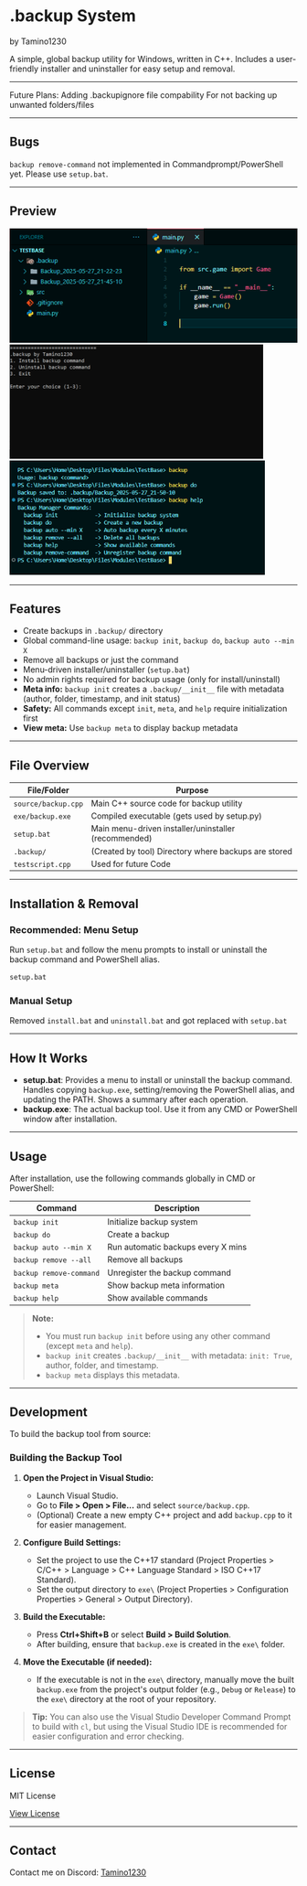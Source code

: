 # .backup System
by Tamino1230

A simple, global backup utility for Windows, written in C++. Includes a user-friendly installer and uninstaller for easy setup and removal.

---

Future Plans:
Adding .backupignore file compability
For not backing up unwanted folders/files

---


## Bugs
`backup remove-command` not implemented in Commandprompt/PowerShell yet. Please use `setup.bat`.

---

## Preview
<img src="examples/example_codebase.png" height="200px">

<img src="examples/cmdwindow_backup_setup.png" height="200px">

<img src="examples/backup_command_usage.png" height="200px">

---

## Features
* Create backups in `.backup/` directory
* Global command-line usage: `backup init`, `backup do`, `backup auto --min X`
* Remove all backups or just the command
* Menu-driven installer/uninstaller (`setup.bat`)
* No admin rights required for backup usage (only for install/uninstall)
* **Meta info:** `backup init` creates a `.backup/__init__` file with metadata (author, folder, timestamp, and init status)
* **Safety:** All commands except `init`, `meta`, and `help` require initialization first
* **View meta:** Use `backup meta` to display backup metadata

---

## File Overview

| File/Folder         | Purpose                                                      |
|--------------------|-------------------------------------------------------------- |
| `source/backup.cpp`| Main C++ source code for backup utility                       |
| `exe/backup.exe`   | Compiled executable (gets used by setup.py)                   |
| `setup.bat`        | Main menu-driven installer/uninstaller (recommended)          |
| `.backup/`         | (Created by tool) Directory where backups are stored          |
| `testscript.cpp`   | Used for future Code |

---

## Installation & Removal

### Recommended: Menu Setup
Run `setup.bat` and follow the menu prompts to install or uninstall the backup command and PowerShell alias.

```cmd
setup.bat
```

### Manual Setup
Removed `install.bat` and `uninstall.bat` and got replaced with `setup.bat`

---

## How It Works

- **setup.bat**: Provides a menu to install or uninstall the backup command. Handles copying `backup.exe`, setting/removing the PowerShell alias, and updating the PATH. Shows a summary after each operation.
- **backup.exe**: The actual backup tool. Use it from any CMD or PowerShell window after installation.

---

## Usage

After installation, use the following commands globally in CMD or PowerShell:

| Command                        | Description                        |
|--------------------------------|------------------------------------|
| `backup init`                  | Initialize backup system           |
| `backup do`                    | Create a backup                    |
| `backup auto --min X`          | Run automatic backups every X mins |
| `backup remove --all`          | Remove all backups                 |
| `backup remove-command`        | Unregister the backup command      |
| `backup meta`                  | Show backup meta information       |
| `backup help`                  | Show available commands            |

> **Note:**
> - You must run `backup init` before using any other command (except `meta` and `help`).
> - `backup init` creates `.backup/__init__` with metadata: `init: True`, author, folder, and timestamp.
> - `backup meta` displays this metadata.

---

## Development

To build the backup tool from source:

### Building the Backup Tool

1. **Open the Project in Visual Studio:**
    - Launch Visual Studio.
    - Go to **File > Open > File...** and select `source/backup.cpp`.
    - (Optional) Create a new empty C++ project and add `backup.cpp` to it for easier management.

2. **Configure Build Settings:**
    - Set the project to use the C++17 standard (Project Properties > C/C++ > Language > C++ Language Standard > ISO C++17 Standard).
    - Set the output directory to `exe\` (Project Properties > Configuration Properties > General > Output Directory).

3. **Build the Executable:**
    - Press **Ctrl+Shift+B** or select **Build > Build Solution**.
    - After building, ensure that `backup.exe` is created in the `exe\` folder.

4. **Move the Executable (if needed):**
    - If the executable is not in the `exe\` directory, manually move the built `backup.exe` from the project's output folder (e.g., `Debug` or `Release`) to the `exe\` directory at the root of your repository.

> **Tip:** You can also use the Visual Studio Developer Command Prompt to build with `cl`, but using the Visual Studio IDE is recommended for easier configuration and error checking.


---

## License

MIT License

[View License](LICENSE)

---

## Contact

Contact me on Discord: [Tamino1230](https://discord.com/users/702893526303637604)